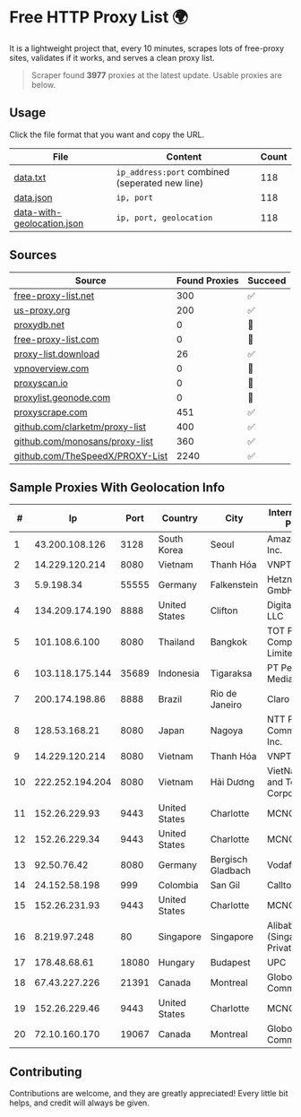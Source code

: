 
# Free HTTP Proxy List 🌍

It is a lightweight project that, every 10 minutes, scrapes lots of free-proxy sites, validates if it works, and serves a clean proxy list.


> Scraper found **3977** proxies at the latest update. Usable proxies are below.

## Usage

Click the file format that you want and copy the URL.


|File|Content|Count|
|----|-------|-----|
|[data.txt](https://raw.githubusercontent.com/themiralay/Proxy-List-World/master/data.txt)|`ip_address:port` combined (seperated new line)|118|
|[data.json](https://raw.githubusercontent.com/themiralay/Proxy-List-World/master/data.json)|`ip, port`|118|
|[data-with-geolocation.json](https://raw.githubusercontent.com/themiralay/Proxy-List-World/master/data-with-geolocation.json)|`ip, port, geolocation`|118|

## Sources

|Source|Found Proxies|Succeed|
|------|-------------|-------|
|[free-proxy-list.net](https://free-proxy-list.net)|300|✅|
|[us-proxy.org](https://www.us-proxy.org)|200|✅|
|[proxydb.net](http://proxydb.net)|0|🚫|
|[free-proxy-list.com](https://free-proxy-list.com/?page=&port=&type%5B%5D=http&type%5B%5D=https&up_time=0&search=Search)|0|🚫|
|[proxy-list.download](https://www.proxy-list.download/HTTP)|26|✅|
|[vpnoverview.com](https://vpnoverview.com/privacy/anonymous-browsing/free-proxy-servers)|0|🚫|
|[proxyscan.io](https://www.proxyscan.io)|0|🚫|
|[proxylist.geonode.com](https://proxylist.geonode.com/api/proxy-list?limit=300&page=1&sort_by=lastChecked&sort_type=desc&protocols=http,https)|0|🚫|
|[proxyscrape.com](https://api.proxyscrape.com/v2/?request=displayproxies&protocol=http&timeout=10000&country=all&ssl=all&anonymity=all)|451|✅|
|[github.com/clarketm/proxy-list](https://raw.githubusercontent.com/clarketm/proxy-list/master/proxy-list-raw.txt)|400|✅|
|[github.com/monosans/proxy-list](https://raw.githubusercontent.com/monosans/proxy-list/main/proxies/http.txt)|360|✅|
|[github.com/TheSpeedX/PROXY-List](https://raw.githubusercontent.com/TheSpeedX/PROXY-List/master/http.txt)|2240|✅|


## Sample Proxies With Geolocation Info

|#|Ip|Port|Country|City|Internet Service Provider|
|-|--|----|-------|----|-------------------------|
|1|43.200.108.126|3128|South Korea|Seoul|Amazon.com, Inc.|
|2|14.229.120.214|8080|Vietnam|Thanh Hóa|VNPT|
|3|5.9.198.34|55555|Germany|Falkenstein|Hetzner Online GmbH|
|4|134.209.174.190|8888|United States|Clifton|DigitalOcean, LLC|
|5|101.108.6.100|8080|Thailand|Bangkok|TOT Public Company Limited|
|6|103.118.175.144|35689|Indonesia|Tigaraksa|PT Perwira Media Solusi|
|7|200.174.198.86|8888|Brazil|Rio de Janeiro|Claro S.A|
|8|128.53.168.21|8080|Japan|Nagoya|NTT PC Communications, Inc.|
|9|14.229.120.214|8080|Vietnam|Thanh Hóa|VNPT|
|10|222.252.194.204|8080|Vietnam|Hải Dương|VietNam Post and Telecom Corporation|
|11|152.26.229.93|9443|United States|Charlotte|MCNC|
|12|152.26.229.34|9443|United States|Charlotte|MCNC|
|13|92.50.76.42|8080|Germany|Bergisch Gladbach|Vodafone|
|14|24.152.58.198|999|Colombia|San Gil|Calltopbx S.A.S.|
|15|152.26.231.93|9443|United States|Charlotte|MCNC|
|16|8.219.97.248|80|Singapore|Singapore|Alibaba Cloud (Singapore) Private Limited|
|17|178.48.68.61|18080|Hungary|Budapest|UPC|
|18|67.43.227.226|21391|Canada|Montreal|GloboTech Communications|
|19|152.26.229.46|9443|United States|Charlotte|MCNC|
|20|72.10.160.170|19067|Canada|Montreal|GloboTech Communications|



## Contributing

Contributions are welcome, and they are greatly appreciated! Every
little bit helps, and credit will always be given.

